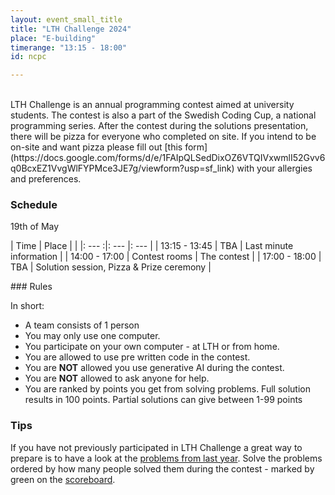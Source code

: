 ```yaml
---
layout: event_small_title
title: "LTH Challenge 2024"
place: "E-building"
timerange: "13:15 - 18:00"
id: ncpc

---
```


<br />
LTH Challenge is an annual programming contest aimed at university students. The contest is also a part of the Swedish Coding Cup, a national programming series. After the contest during the solutions presentation, there will be pizza for everyone who completed on site. If you intend to be on-site and want pizza please fill out [this form](https://docs.google.com/forms/d/e/1FAIpQLSedDixOZ6VTQIVxwmlI52Gvv6q0BcxEZ1VvgWlFYPMce3JE7g/viewform?usp=sf_link) with your allergies and preferences.

### Schedule

19th of May

<style>
td, th {padding: 5px;}
</style>


| Time  | Place | |
|: ---  :|: --- |: --- |
| 13:15 - 13:45 | TBA | Last minute information |
| 14:00 - 17:00 | Contest rooms | The contest |
| 17:00 - 18:00 | TBA | Solution session, Pizza & Prize ceremony |

<a name="rules" />
### Rules

In short:

- A team consists of 1 person
- You may only use one computer.
- You participate on your own computer - at LTH or from home.
- You are allowed to use pre written code in the contest.
- You are **NOT** allowed you use generative AI during the contest.
- You are **NOT** allowed to ask anyone for help.
- You are ranked by points you get from solving problems. Full solution results in 100 points. Partial solutions can give between 1-99 points

### Tips

If you have not previously participated in LTH Challenge a great way to prepare is to have a look at the [problems from last year](https://lthchallenge22.kattis.com/contests/lthchallenge22). Solve the problems ordered by how many people solved them during the contest - marked by green on the [scoreboard](https://lthchallenge22.kattis.com/contests/lthchallenge22/standings).